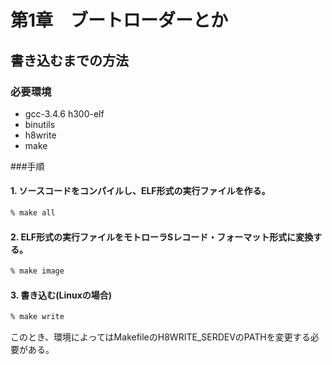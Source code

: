 # 第1章　ブートローダーとか

## 書き込むまでの方法
### 必要環境
- gcc-3.4.6 h300-elf
- binutils
- h8write
- make

###手順
#### 1. ソースコードをコンパイルし、ELF形式の実行ファイルを作る。

```bash
% make all
```

#### 2. ELF形式の実行ファイルをモトローラSレコード・フォーマット形式に変換する。

```bash
% make image
```

#### 3. 書き込む(Linuxの場合)

```bash
% make write
```

このとき、環境によってはMakefileのH8WRITE_SERDEVのPATHを変更する必要がある。
